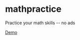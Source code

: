 # mathpractice
Practice your math skills -- no ads


[Demo](https://noveoko.github.io/mathpractice/)